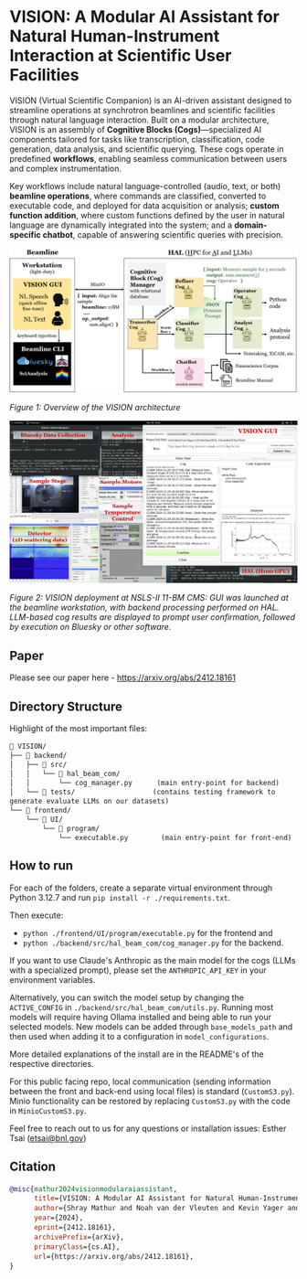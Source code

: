 # VISION: A Modular AI Assistant for Natural Human-Instrument Interaction at Scientific User Facilities

VISION (Virtual Scientific Companion) is an AI-driven assistant designed to streamline operations at synchrotron beamlines and scientific facilities through natural language interaction. Built on a modular architecture, VISION is an assembly of **Cognitive Blocks (Cogs)**—specialized AI components tailored for tasks like transcription, classification, code generation, data analysis, and scientific querying. These cogs operate in predefined **workflows**, enabling seamless communication between users and complex instrumentation.

Key workflows include natural language-controlled (audio, text, or both) **beamline operations**, where commands are classified, converted to executable code, and deployed for data acquisition or analysis; **custom function addition**, where custom functions defined by the user in natural language are dynamically integrated into the system; and a **domain-specific chatbot**, capable of answering scientific queries with precision. 

![Overview of the VISION architecture](images/vision_architecture.png "VISION Modular Architecture")

*Figure 1: Overview of the VISION architecture*

![NSLS-II GUI Deployment](images/vision_demo.png "NSLS-II GUI Deployment")

*Figure 2: VISION deployment at NSLS-II 11-BM CMS: GUI was launched at the beamline workstation, with backend processing performed on HAL. LLM-based cog results are displayed to prompt user confirmation, followed by execution on Bluesky or other software.*


## Paper
Please see our paper here - https://arxiv.org/abs/2412.18161

## Directory Structure
Highlight of the most important files:
```
📁 VISION/
├── 📁 backend/
│   ├── 📁 src/
│   │   └── 📁 hal_beam_com/
│   │       └── cog_manager.py      (main entry-point for backend)
│   └── 📁 tests/                   (contains testing framework to generate evaluate LLMs on our datasets)
└── 📁 frontend/
    └── 📁 UI/
        └── 📁 program/
            └── executable.py        (main entry-point for front-end)
```

## How to run
For each of the folders, create a separate virtual environment through Python 3.12.7 and run `pip install -r ./requirements.txt`.

Then execute:
* `python ./frontend/UI/program/executable.py` for the frontend and 
* `python ./backend/src/hal_beam_com/cog_manager.py` for the backend.

If you want to use Claude's Anthropic as the main model for the cogs (LLMs with a specialized prompt), please set the `ANTHROPIC_API_KEY` in your environment variables.

Alternatively, you can switch the model setup by changing the `ACTIVE_CONFIG` in `./backend/src/hal_beam_com/utils.py`. Running most models will require having Ollama installed and being able to run your selected models. New models can be added through `base_models_path` and then used when adding it to a configuration in `model_configurations`.

More detailed explanations of the install are in the README's of the respective directories.

For this public facing repo, local communication (sending information between the front and back-end using local files) is standard (`CustomS3.py`). Minio functionality can be restored by replacing `CustomS3.py` with the code in `MinioCustomS3.py`. 

Feel free to reach out to us for any questions or installation issues: Esther Tsai (etsai@bnl.gov)

## Citation
```bibtex
@misc{mathur2024visionmodularaiassistant,
      title={VISION: A Modular AI Assistant for Natural Human-Instrument Interaction at Scientific User Facilities}, 
      author={Shray Mathur and Noah van der Vleuten and Kevin Yager and Esther Tsai},
      year={2024},
      eprint={2412.18161},
      archivePrefix={arXiv},
      primaryClass={cs.AI},
      url={https://arxiv.org/abs/2412.18161}, 
}
```

